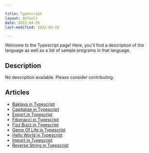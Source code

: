 ```yaml
---

title: Typescript
layout: default
date: 2022-04-28
last-modified: 2022-04-28

---
```


Welcome to the Typescript page! Here, you'll find a description of the language as well as a list of sample programs in that language.

## Description

No description available. Please consider contributing.

## Articles

- [Baklava in Typescript](https://sampleprograms.io/projects/baklava/typescript)
- [Capitalize in Typescript](https://sampleprograms.io/projects/capitalize/typescript)
- [Export in Typescript](https://sampleprograms.io/projects/import-export/typescript)
- [Fibonacci in Typescript](https://sampleprograms.io/projects/fibonacci/typescript)
- [Fizz Buzz in Typescript](https://sampleprograms.io/projects/fizz-buzz/typescript)
- [Game Of Life in Typescript](https://sampleprograms.io/projects/game-of-life/typescript)
- [Hello World in Typescript](https://sampleprograms.io/projects/hello-world/typescript)
- [Import in Typescript](https://sampleprograms.io/projects/import-export/typescript)
- [Reverse String in Typescript](https://sampleprograms.io/projects/reverse-string/typescript)